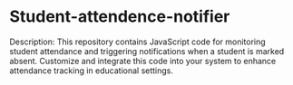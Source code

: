 # Student-attendence-notifier
Description: This repository contains JavaScript code for monitoring student attendance and triggering notifications when a student is marked absent. Customize and integrate this code into your system to enhance attendance tracking in educational settings.
